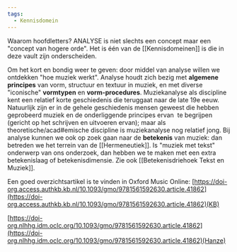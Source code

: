 ```yaml
---
tags:
  - Kennisdomein
---
```

Waarom hoofdletters? ANALYSE is niet slechts een concept maar een "concept van hogere orde". Het is één van de [[Kennisdomeinen]] is die in deze vault zijn onderscheiden. 

Om het kort en bondig weer te geven: door middel van analyse willen we ontdekken "hoe muziek werkt".
Analyse houdt zich bezig met **algemene principes** van vorm, structuur en textuur in muziek, en met diverse "iconische" **vormtypen** en **vorm-procedures**.
Muziekanalyse als discipline kent een relatief korte geschiedenis die teruggaat naar de late 19e eeuw.
Natuurlijk zijn er in de gehele geschiedenis mensen geweest die hebben geprobeerd muziek en de onderliggende principes ervan  te begrijpen (gericht op het schrijven en uitvoeren ervan); maar als theoretische/acad#emische discipline is muziekanalyse nog relatief jong.
Bij analyse kunnen we ook op zoek gaan naar de **betekenis** van muziek: dan betreden we het terrein van de [[Hermeneutiek]]. 
Is "muziek met tekst" onderwerp van ons onderzoek, dan hebben we te maken met een extra betekenislaag of betekenisdimensie. Zie ook [[Betekenisdriehoek Tekst en Muziek]].

Een goed overzichtsartikel is te vinden in Oxford Music Online:
[https://doi-org.access.authkb.kb.nl/10.1093/gmo/9781561592630.article.41862](https://doi-org.access.authkb.kb.nl/10.1093/gmo/9781561592630.article.41862)(KB)

[https://doi-org.nlhhg.idm.oclc.org/10.1093/gmo/9781561592630.article.41862](https://doi-org.nlhhg.idm.oclc.org/10.1093/gmo/9781561592630.article.41862)(Hanze)

